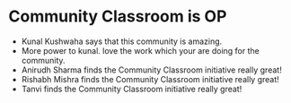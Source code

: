 # Community Classroom is OP

- Kunal Kushwaha says that this community is amazing.
- More power to kunal. love the work which your are doing for the community.
- Anirudh Sharma finds the Community Classroom initiative really great!
- Rishabh Mishra finds the Community Classroom initiative really great!
- Tanvi finds the Community Classroom initiative really great!
